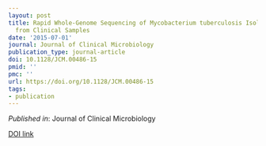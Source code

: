 ```yaml
---
layout: post
title: Rapid Whole-Genome Sequencing of Mycobacterium tuberculosis Isolates Directly
  from Clinical Samples
date: '2015-07-01'
journal: Journal of Clinical Microbiology
publication_type: journal-article
doi: 10.1128/JCM.00486-15
pmid: ''
pmc: ''
url: https://doi.org/10.1128/JCM.00486-15
tags:
- publication
---
```


*Published in*: Journal of Clinical Microbiology

[DOI link](https://doi.org/10.1128/JCM.00486-15)


